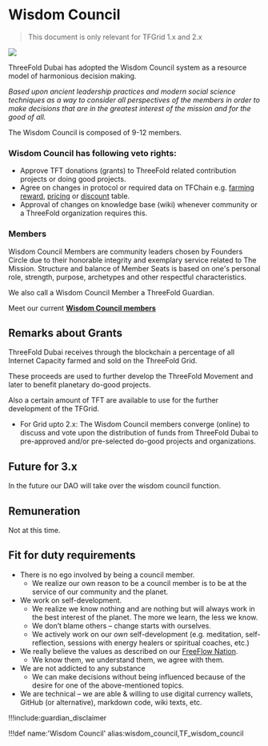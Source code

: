 # Wisdom Council

> This document is only relevant for TFGrid 1.x and 2.x

![](img/wisdom_council.jpg)

ThreeFold Dubai has adopted the Wisdom Council system as a resource model of harmonious decision making.

*Based upon ancient leadership practices and modern social science techniques as a way to consider all perspectives of the members in order to make decisions that are in the greatest interest of the mission and for the good of all.*

The Wisdom Council is composed of 9-12 members.

### Wisdom Council has following veto rights:

- Approve TFT donations (grants) to ThreeFold related contribution projects or doing good projects.
- Agree on changes in protocol or required data on TFChain e.g. [farming reward](farming_reward), [pricing](pricing) or [discount](staking_discount_levels) table.
- Approval of changes on knowledge base (wiki) whenever community or a ThreeFold organization requires this.

### Members

Wisdom Council Members are community leaders chosen by Founders Circle due to their honorable integrity and exemplary service related to The Mission. Structure and balance of Member Seats is based on one's personal role, strength, purpose, archetypes and other respectful characteristics.

We also call a Wisdom Council Member a ThreeFold Guardian.

Meet our current [**Wisdom Council members**](https://threefold.io/aci/wisdomcouncil)

## Remarks about Grants

ThreeFold Dubai receives through the blockchain a percentage of all Internet Capacity farmed and sold on the ThreeFold Grid. 

These proceeds are used to further develop the ThreeFold Movement and later to benefit planetary do-good projects.

Also a certain amount of TFT are available to use for the further development of the TFGrid.

- For Grid upto 2.x: The Wisdom Council members converge (online) to discuss and vote upon the distribution of funds from ThreeFold Dubai to pre-approved and/or pre-selected do-good projects and organizations.

## Future for 3.x

In the future our DAO will take over the wisdom council function.

## Remuneration

Not at this time.

## Fit for duty requirements

- There is no ego involved by being a council member.
  - We realize our own reason to be a council member is to be at the service of our community and the planet.
- We work on self-development.
  - We realize we know nothing and are nothing but will always work in the best interest of the planet. The more we learn, the less we know.
  - We don’t blame others – change starts with ourselves.
  - We actively work on our *own* self-development (e.g. meditation, self-reflection, sessions with energy healers or spiritual coaches, etc.)
- We really believe the values as described on our [FreeFlow Nation](https://freeflownation.org/manifesto.html).
  - We know them, we understand them, we agree with them.
- We are not addicted to any substance
  - We can make decisions without being influenced because of the desire for one of the above-mentioned topics.
- We are technical – we are able & willing to use digital currency wallets, GitHub (or alternative), markdown code, wiki texts, etc.


!!!include:guardian_disclaimer

!!!def name:'Wisdom Council' alias:wisdom_council,TF_wisdom_council